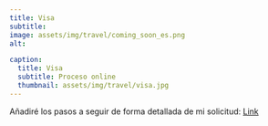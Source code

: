 ```yaml
---
title: Visa
subtitle: 
image: assets/img/travel/coming_soon_es.png
alt: 

caption:
  title: Visa
  subtitle: Proceso online
  thumbnail: assets/img/travel/visa.jpg
---
```


Añadiré los pasos a seguir de forma detallada de mi solicitud: 
[Link](https://www.eoimadrid.gov.in/visa-information.phphttps://www.spain.info/en/top/best-destinations-travel-spain/)